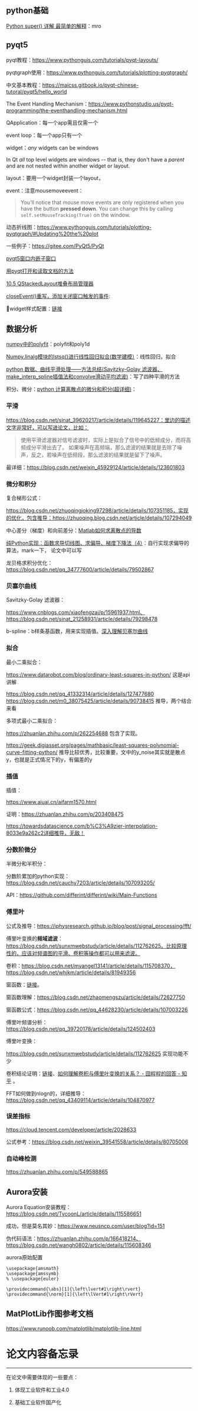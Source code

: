 

## python基础

[Python super() 详解 最简单的解释](https://blog.csdn.net/wanzew/article/details/106993425)：mro

## pyqt5

pyqt教程：https://www.pythonguis.com/tutorials/pyqt-layouts/

pyqtgraph使用：https://www.pythonguis.com/tutorials/plotting-pyqtgraph/

中文基本教程：https://maicss.gitbook.io/pyqt-chinese-tutoral/pyqt5/hello_world



The Event Handling Mechanism：https://www.pythonstudio.us/pyqt-programming/the-eventhandling-mechanism.html



QApplication：每一个app需且仅需一个

event loop：每一个app只有一个

widget：*any* widgets can be windows

In Qt *all* top level widgets are windows -- that is, they don't have a *parent* and are not nested within another widget or layout.

layout：要用一个widget封装一个layout，







event：注意mousemoveevent：

> You'll notice that mouse move events are only registered when you have the button **pressed down**. You can change this by calling `self.setMouseTracking(True)` on the window.

动态折线图：https://www.pythonguis.com/tutorials/plotting-pyqtgraph/#Updating%20the%20plot

一些例子：https://gitee.com/PyQt5/PyQt

[pyqt5窗口内嵌子窗口](https://blog.csdn.net/xinmo_jin/article/details/121928763)

[用pyqt打开和读取文档的方法](https://blog.csdn.net/linZinan_/article/details/115475887)

[10.5 QStackedLayout堆叠布局管理器](https://www.cnblogs.com/yuyingblogs/p/16164631.html)

[closeEvent()重写，添加关闭窗口触发的事件](https://blog.csdn.net/u010139869/article/details/79449315):

🎈widget样式配置：[链接](https://github.com/liweizhong666/PyQt5/blob/master/%E7%BE%8E%E5%8C%96/QPushButton/%E6%8C%89%E9%92%AE%E5%B8%B8%E8%A7%81%E6%A0%B7%E5%BC%8F.py)

## 数据分析

[numpy中的polyfit](https://blog.csdn.net/qq_45804132/article/details/104744632)：polyfit和poly1d

[Numpy.linalg模块的lstsq()进行线性回归拟合(数学建模）](https://blog.csdn.net/weixin_45870904/article/details/111397520)：线性回归，拟合

[python 数据、曲线平滑处理——方法总结(Savitzky-Golay 滤波器、make_interp_spline插值法和convolve滑动平均滤波)](https://blog.csdn.net/weixin_42782150/article/details/107176500)：写了四种平滑的方法

积分、微分：[python 计算离散点的微分和积分(超详细)](https://blog.csdn.net/goodCodeVsBadBs/article/details/108270333)：

### 平滑

https://blog.csdn.net/sinat_39620217/article/details/119645227：里边的描述文字非常好，可以写进论文，比如：

> 使用平滑滤波器对信号滤波时，实际上是拟合了信号中的低频成分，而将高频成分平滑出去了。 如果噪声在高频端，那么滤波的结果就是去除了噪声，反之，若噪声在低频段，那么滤波的结果就是留下了噪声。

最详细：https://blog.csdn.net/weixin_45929124/article/details/123601803



### 微分和积分

复合梯形公式：

https://blog.csdn.net/zhuoqingjoking97298/article/details/107351185，实现的优化，包含推导：https://zhuoqing.blog.csdn.net/article/details/107294049

中心差分（梯度）和向前差分：[Matlab如何求离散点的导数](https://blog.csdn.net/qq_43080446/article/details/108542357)

[纯Python实现：函数求导切线图、求偏导、梯度下降法（4）](https://blog.csdn.net/QLBFA/article/details/107558464)：自行实现求偏导的算法，mark一下， 论文中可以写

龙贝格求积分优化：https://blog.csdn.net/qq_34777600/article/details/79502867

### 贝塞尔曲线

Savitzky-Golay 滤波器：

https://www.cnblogs.com/xiaofengzai/p/15961937.html、https://blog.csdn.net/sinat_21258931/article/details/79298478

b-spline：b样条基函数，用来实现插值。[深入理解贝塞尔曲线](https://juejin.cn/post/6844903666361565191)



### 拟合

最小二乘拟合：

https://www.datarobot.com/blog/ordinary-least-squares-in-python/ 这是api讲解

https://blog.csdn.net/qq_41332314/article/details/127477680 https://blog.csdn.net/m0_38075425/article/details/90738415 推导，两个结合来看

多项式最小二乘拟合：

https://zhuanlan.zhihu.com/p/262254688 包含了实现。

https://geek.digiasset.org/pages/mathbasic/least-squares-polynomial-curve-fitting-python/ 推导比较优秀，比较重要，文中的y_noise其实就是散点y，也就是正式情况下的y，有偏差的y



### 插值

插值：

https://www.aiuai.cn/aifarm1570.html

证明：https://zhuanlan.zhihu.com/p/203408475

https://towardsdatascience.com/b%C3%A9zier-interpolation-8033e9a262c2详细推导，无敌！



### 分数阶微分

半微分和半积分：

分数阶累加的python实现：https://blog.csdn.net/cauchy7203/article/details/107093205/

API：https://github.com/differint/differint/wiki/Main-Functions

### 傅里叶

公式及推导：https://iphysresearch.github.io/blog/post/signal_processing/fft/

傅里叶变换的**频域滤波**：https://blog.csdn.net/sunxmwebstudy/article/details/112762625。比较原理性的，应该对频谱图的平滑、卷积等操作都可以用来滤波。

卷积：https://blog.csdn.net/myangel13141/article/details/115708370，https://blog.csdn.net/whjkm/article/details/81949356



窗函数：[链接](https://blog.hszofficial.site/TutorialForPython/%E7%A7%91%E5%AD%A6%E8%AE%A1%E7%AE%97%E7%AF%87/%E4%BD%BF%E7%94%A8python%E5%81%9A%E8%AE%A1%E7%AE%97/%E6%95%B0%E5%80%BC%E8%AE%A1%E7%AE%97/%E4%BD%BF%E7%94%A8numpy_scipy%E5%A4%84%E7%90%86%E5%A4%8D%E6%9D%82%E7%9A%84%E6%95%B0%E5%80%BC%E8%AE%A1%E7%AE%97%E9%97%AE%E9%A2%98/%E7%AA%97%E5%8F%A3%E5%87%BD%E6%95%B0%E4%B8%8E%E5%8D%B7%E7%A7%AF/%E7%AA%97%E5%8F%A3%E5%87%BD%E6%95%B0%E4%B8%8E%E5%8D%B7%E7%A7%AF.html)。

窗函数理解：https://blog.csdn.net/zhaomengszu/article/details/72627750

窗函数公式：https://blog.csdn.net/qq_44628230/article/details/107003226



傅里叶频谱分析：https://blog.csdn.net/qq_39720178/article/details/124502403

傅里叶变换：

https://blog.csdn.net/sunxmwebstudy/article/details/112762625 实现功能不少



卷积结论证明：[链接](https://aiart.live/courses/%E6%95%B0%E5%AD%97%E5%9B%BE%E5%83%8F%E5%A4%84%E7%90%86/2022/DIP-2-05%E9%A2%91%E5%9F%9F%E6%BB%A4%E6%B3%A2-1D%E5%82%85%E9%87%8C%E5%8F%B6%E5%8F%98%E6%8D%A2.pdf)、[如何理解卷积与傅里叶变换的关系？ - 囧程程的回答 - 知乎](https://www.zhihu.com/question/340004682/answer/2004144581) 。



FFT如何做到nlogn的，详细推导：https://blog.csdn.net/qq_43409114/article/details/104870977



### 误差指标

https://cloud.tencent.com/developer/article/2028633

公式参考：https://blog.csdn.net/weixin_39541558/article/details/80705006

### 自动峰检测

https://zhuanlan.zhihu.com/p/549588865



## Aurora安装

Aurora Equation安装教程：https://blog.csdn.net/TycoonL/article/details/115586651

成功，但是莫名其妙：https://www.neusncp.com/user/blog?id=151

伪代码语法：https://zhuanlan.zhihu.com/p/166418214、https://blog.csdn.net/wangh0802/article/details/115608346

aurora原始配置

```
\usepackage{amsmath}
\usepackage{amssymb}
% \usepackage{euler}

\providecommand{\abs}[1]{\left\lvert#1\right\rvert}
\providecommand{\norm}[1]{\left\lVert#1\right\rVert}
```

## MatPlotLib作图参考文档

https://www.runoob.com/matplotlib/matplotlib-line.html

# 论文内容备忘录

------



在论文中需要体现的一些要点：

1. 体现工业软件和工业4.0

2. 基础工业软件国产化







